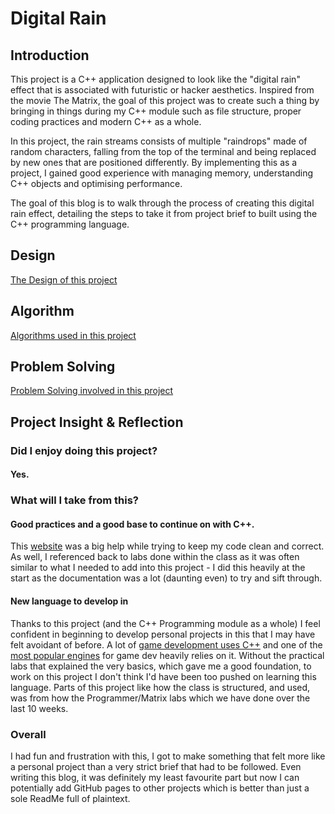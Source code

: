# Digital Rain

## Introduction
This project is a C++ application designed to look like the "digital rain" effect that is associated with futuristic or hacker aesthetics. Inspired from the movie The Matrix, the goal of this project was to create such a thing by bringing in things during my C++ module such as file structure, proper coding practices and modern C++ as a whole.

In this project, the rain streams consists of multiple "raindrops" made of random characters, falling from the top of the terminal and being replaced by new ones that are positioned differently. By implementing this as a project, I gained good experience with managing memory, understanding C++ objects and optimising performance.

The goal of this blog is to walk through the process of creating this digital rain effect, detailing the steps to take it from project brief to built using the C++ programming language.

## Design
[The Design of this project](/docs/pages/desTest.md)

## Algorithm
[Algorithms used in this project](/docs/pages/algo.md)

## Problem Solving

[Problem Solving involved in this project](/docs/pages/probsolving.md)

## Project Insight & Reflection

### Did I enjoy doing this project?
#### Yes.

### What will I take from this?
#### Good practices and a good base to continue on with C++.
This [website](https://isocpp.github.io/CppCoreGuidelines/CppCoreGuidelines) was a big help while trying to keep my code clean and correct. As well, I referenced back to labs done within the class as it was often similar to what I needed to add into this project - I did this heavily at the start as the documentation was a lot (daunting even) to try and sift through. 

#### New language to develop in
Thanks to this project (and the C++ Programming module as a whole) I feel confident in beginning to develop personal projects in this that I may have felt avoidant of before. A lot of [game development uses C++](https://www.codecademy.com/resources/blog/programming-languages-for-game-development/) and one of the [most popular engines](https://dev.epicgames.com/documentation/en-us/unreal-engine/programming-with-cplusplus-in-unreal-engine) for game dev heavily relies on it. Without the practical labs that explained the very basics, which gave me a good foundation, to work on this project I don't think I'd have been too pushed on learning this language. Parts of this project like how the class is structured, and used, was from how the Programmer/Matrix labs which we have done over the last 10 weeks. 

### Overall
I had fun and frustration with this, I got to make something that felt more like a personal project than a very strict brief that had to be followed. Even writing this blog, it was definitely my least favourite part but now I can potentially add GitHub pages to other projects which is better than just a sole ReadMe full of plaintext.
